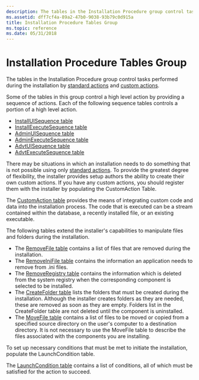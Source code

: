 ```yaml
---
description: The tables in the Installation Procedure group control tasks performed during the installation by standard actions and custom actions.
ms.assetid: dff7cf4a-89a2-47b0-9038-93b79c0d915a
title: Installation Procedure Tables Group
ms.topic: reference
ms.date: 05/31/2018
---
```


# Installation Procedure Tables Group

The tables in the Installation Procedure group control tasks performed during the installation by [standard actions](standard-actions.md) and [custom actions](custom-actions.md).

Some of the tables in this group control a high level action by providing a sequence of actions. Each of the following sequence tables controls a portion of a high level action.

-   [InstallUISequence table](installuisequence-table.md)
-   [InstallExecuteSequence table](installexecutesequence-table.md)
-   [AdminUISequence table](adminuisequence-table.md)
-   [AdminExecuteSequence table](adminexecutesequence-table.md)
-   [AdvtUISequence table](advtuisequence-table.md)
-   [AdvtExecuteSequence table](advtexecutesequence-table.md)

There may be situations in which an installation needs to do something that is not possible using only [standard actions](standard-actions.md). To provide the greatest degree of flexibility, the installer provides setup authors the ability to create their own custom actions. If you have any custom actions, you should register them with the installer by populating the CustomAction Table.

The [CustomAction table](customaction-table.md) provides the means of integrating custom code and data into the installation process. The code that is executed can be a stream contained within the database, a recently installed file, or an existing executable.

The following tables extend the installer's capabilities to manipulate files and folders during the installation.

-   The [RemoveFile table](removefile-table.md) contains a list of files that are removed during the installation.
-   The [RemoveIniFile table](removeinifile-table.md) contains the information an application needs to remove from .ini files.
-   The [RemoveRegistry table](removeregistry-table.md) contains the information which is deleted from the system registry when the corresponding component is selected to be installed.
-   The [CreateFolder table](createfolder-table.md) lists the folders that must be created during the installation. Although the installer creates folders as they are needed, these are removed as soon as they are empty. Folders list in the CreateFolder table are not deleted until the component is uninstalled.
-   The [MoveFile table](movefile-table.md) contains a list of files to be moved or copied from a specified source directory on the user's computer to a destination directory. It is not necessary to use the MoveFile table to describe the files associated with the components you are installing.

To set up necessary conditions that must be met to initiate the installation, populate the LaunchCondition table.

The [LaunchCondition table](launchcondition-table.md) contains a list of conditions, all of which must be satisfied for the action to succeed.

 

 



